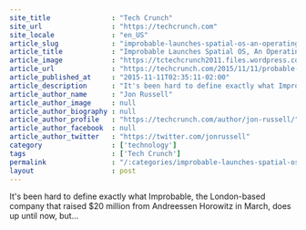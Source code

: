 ```yaml
---
site_title               : "Tech Crunch"
site_url                 : "https://techcrunch.com"
site_locale              : "en_US"
article_slug             : "improbable-launches-spatial-os-an-operating-system-for-next-level-data-simulation"
article_title            : "Improbable Launches Spatial OS, An Operating System For Next-Level Data Simulation"
article_image            : "https://tctechcrunch2011.files.wordpress.com/2015/11/screenshot-2015-11-11-16-38-06.png?w=764&h=400&crop=1"
article_url              : "https://techcrunch.com/2015/11/11/probable-spatial-os/"
article_published_at     : "2015-11-11T02:35:11-02:00"
article_description      : "It's been hard to define exactly what Improbable, the London-based company that raised $20 million from Andreessen Horowitz in March, does up until now, but..."
article_author_name      : "Jon Russell"
article_author_image     : null
article_author_biography : null
article_author_profile   : "https://techcrunch.com/author/jon-russell/"
article_author_facebook  : null
article_author_twitter   : "https://twitter.com/jonrussell"
category                 : ['technology']
tags                     : ['Tech Crunch']
permalink                : "/:categories/improbable-launches-spatial-os-an-operating-system-for-next-level-data-simulation/"
layout                   : post
---
```


It's been hard to define exactly what Improbable, the London-based company that raised $20 million from Andreessen Horowitz in March, does up until now, but...

